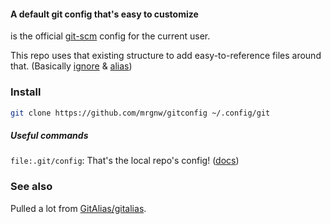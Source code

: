 #### A default git config that's easy to customize

 is the official [git-scm](https://git-scm.com/book/en/v2/Getting-Started-First-Time-Git-Setup) config for the current user. 

This repo uses that existing structure to add easy-to-reference files around that. (Basically [ignore](ignore) & [alias](alias))

### Install

```sh
git clone https://github.com/mrgnw/gitconfig ~/.config/git
```

##### Useful commands

`file:.git/config`: That's the local repo's config! ([docs](https://git-scm.com/book/en/v2/Getting-Started-First-Time-Git-Setup))

### See also

Pulled a lot from [GitAlias/gitalias](https://github.com/GitAlias/gitalias).
